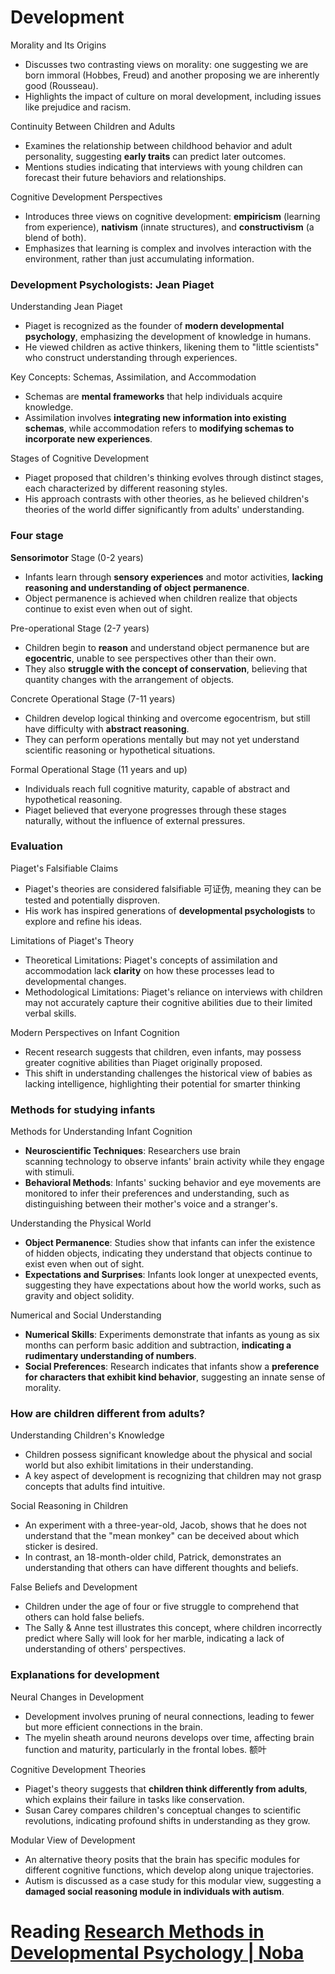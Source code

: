# Development
Morality and Its Origins

- Discusses two contrasting views on morality: one suggesting we are born immoral (Hobbes, Freud) and another proposing we are inherently good (Rousseau).
- Highlights the impact of culture on moral development, including issues like prejudice and racism.

Continuity Between Children and Adults

- Examines the relationship between childhood behavior and adult personality, suggesting **early traits** can predict later outcomes.
- Mentions studies indicating that interviews with young children can forecast their future behaviors and relationships.

Cognitive Development Perspectives

- Introduces three views on cognitive development: **empiricism** (learning from experience), **nativism** (innate structures), and **constructivism** (a blend of both).
- Emphasizes that learning is complex and involves interaction with the environment, rather than just accumulating information.

### Development Psychologists: **Jean Piaget**
Understanding Jean Piaget

- Piaget is recognized as the founder of **modern developmental psychology**, emphasizing the development of knowledge in humans.
- He viewed children as active thinkers, likening them to "little scientists" who construct understanding through experiences.

Key Concepts: Schemas, Assimilation, and Accommodation

- Schemas are **mental frameworks** that help individuals acquire knowledge.
- Assimilation involves **integrating new information into existing schemas**, while accommodation refers to **modifying schemas to incorporate new experiences**.

Stages of Cognitive Development

- Piaget proposed that children's thinking evolves through distinct stages, each characterized by different reasoning styles.
- His approach contrasts with other theories, as he believed children's theories of the world differ significantly from adults' understanding.
### Four stage
**Sensorimotor** Stage (0-2 years)

- Infants learn through **sensory experiences** and motor activities, **lacking reasoning and understanding of object permanence**.
- Object permanence is achieved when children realize that objects continue to exist even when out of sight.

Pre-operational Stage (2-7 years)

- Children begin to **reason** and understand object permanence but are **egocentric**, unable to see perspectives other than their own.
- They also **struggle with the concept of conservation**, believing that quantity changes with the arrangement of objects.

Concrete Operational Stage (7-11 years)

- Children develop logical thinking and overcome egocentrism, but still have difficulty with **abstract reasoning**. 
- They can perform operations mentally but may not yet understand scientific reasoning or hypothetical situations.

Formal Operational Stage (11 years and up)

- Individuals reach full cognitive maturity, capable of abstract and hypothetical reasoning.
- Piaget believed that everyone progresses through these stages naturally, without the influence of external pressures.
### Evaluation
Piaget's Falsifiable Claims

- Piaget's theories are considered falsifiable 可证伪, meaning they can be tested and potentially disproven.
- His work has inspired generations of **developmental psychologists** to explore and refine his ideas.

Limitations of Piaget's Theory

- Theoretical Limitations: Piaget's concepts of assimilation and accommodation lack **clarity** on how these processes lead to developmental changes.
- Methodological Limitations: Piaget's reliance on interviews with children may not accurately capture their cognitive abilities due to their limited verbal skills.

Modern Perspectives on Infant Cognition

- Recent research suggests that children, even infants, may possess greater cognitive abilities than Piaget originally proposed.
- This shift in understanding challenges the historical view of babies as lacking intelligence, highlighting their potential for smarter thinking

### Methods for studying infants
Methods for Understanding Infant Cognition

- **Neuroscientific Techniques**: Researchers use brain scanning technology to observe infants' brain activity while they engage with stimuli.
- **Behavioral Methods**: Infants' sucking behavior and eye movements are monitored to infer their preferences and understanding, such as distinguishing between their mother's voice and a stranger's.

Understanding the Physical World

- **Object Permanence**: Studies show that infants can infer the existence of hidden objects, indicating they understand that objects continue to exist even when out of sight.
- **Expectations and Surprises**: Infants look longer at unexpected events, suggesting they have expectations about how the world works, such as gravity and object solidity.

Numerical and Social Understanding

- **Numerical Skills**: Experiments demonstrate that infants as young as six months can perform basic addition and subtraction, **indicating a rudimentary understanding of numbers**.
- **Social Preferences**: Research indicates that infants show a **preference for characters that exhibit kind behavior**, suggesting an innate sense of morality.

### How are children different from adults?
Understanding Children's Knowledge

- Children possess significant knowledge about the physical and social world but also exhibit limitations in their understanding.
- A key aspect of development is recognizing that children may not grasp concepts that adults find intuitive.

Social Reasoning in Children

- An experiment with a three-year-old, Jacob, shows that he does not understand that the "mean monkey" can be deceived about which sticker is desired.
- In contrast, an 18-month-older child, Patrick, demonstrates an understanding that others can have different thoughts and beliefs.

False Beliefs and Development

- Children under the age of four or five struggle to comprehend that others can hold false beliefs.
- The Sally & Anne test illustrates this concept, where children incorrectly predict where Sally will look for her marble, indicating a lack of understanding of others' perspectives.

### Explanations for development
 Neural Changes in Development

- Development involves pruning of neural connections, leading to fewer but more efficient connections in the brain.
- The myelin sheath around neurons develops over time, affecting brain function and maturity, particularly in the frontal lobes. 额叶

Cognitive Development Theories

- Piaget's theory suggests that **children think differently from adults**, which explains their failure in tasks like conservation.
- Susan Carey compares children's conceptual changes to scientific revolutions, indicating profound shifts in understanding as they grow.

Modular View of Development

- An alternative theory posits that the brain has specific modules for different cognitive functions, which develop along unique trajectories.
- Autism is discussed as a case study for this modular view, suggesting a **damaged social reasoning module in individuals with autism**.

# Reading [Research Methods in Developmental Psychology \| Noba](https://nobaproject.com/modules/research-methods-in-developmental-psychology)


